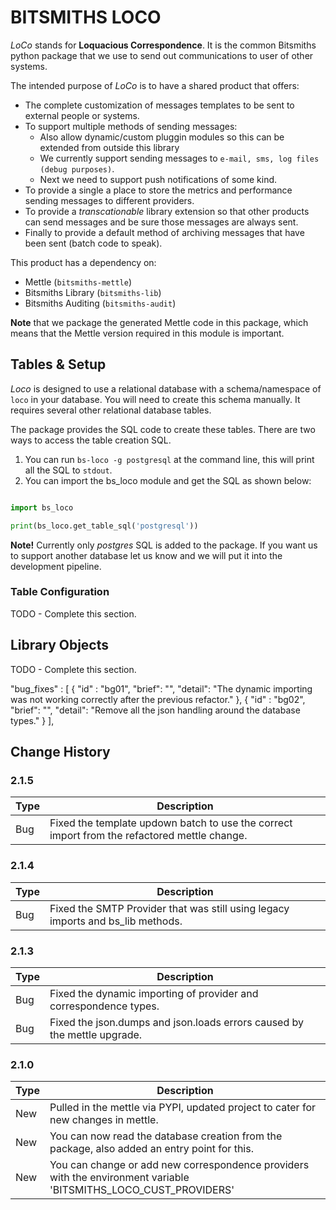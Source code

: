 # BITSMITHS LOCO #

*LoCo* stands for **Loquacious Correspondence**. It is the common Bitsmiths python package that we use to send out communications to
user of other systems.

The intended purpose of *LoCo* is to have a shared product that offers:

- The complete customization of messages templates to be sent to external people or systems.
- To support multiple methods of sending messages:
  - Also allow dynamic/custom pluggin modules so this can be extended from outside this library
  - We currently support sending messages to `e-mail, sms, log files (debug purposes)`.
  - Next we need to support push notifications of some kind.
- To provide a single a place to store the metrics and performance sending messages to different providers.
- To provide a *transcationable* library extension so that other products can send messages and be sure those messages are always sent.
- Finally to provide a default method of archiving messages that have been sent (batch code to speak).

This product has a dependency on:

- Mettle (`bitsmiths-mettle`)
- Bitsmiths Library (`bitsmiths-lib`)
- Bitsmiths Auditing (`bitsmiths-audit`)


**Note** that we package the generated Mettle code in this package, which means that the Mettle version required in this module is important.

## Tables & Setup ##

*Loco* is designed to use a relational database with a schema/namespace of `loco` in your database. You will need to create this schema manually.
It requires several other relational database tables.

The package provides the SQL code to create these tables. There are two ways to access the table creation SQL.

1. You can run `bs-loco -g postgresql` at the command line, this will print all the SQL to `stdout`.
2. You can import the bs_loco module and get the SQL as shown below:

```python

import bs_loco

print(bs_loco.get_table_sql('postgresql'))

```

**Note!** Currently only *postgres* SQL is added to the package. If you want us to support another database let
us know and we will put it into the development pipeline.

### Table Configuration ###

TODO - Complete this section.

## Library Objects ##

TODO - Complete this section.



  "bug_fixes" : [
    {
      "id" : "bg01",
      "brief": "",
      "detail": "The dynamic importing was not working correctly after the previous refactor."
    },
    {
      "id" : "bg02",
      "brief": "",
      "detail": "Remove all the json handling around the database types."
    }
  ],


## Change History ##

### 2.1.5 ###

| Type | Description |
| ---- | ----------- |
| Bug  | Fixed the template updown batch to use the correct import from the refactored mettle change. |

### 2.1.4 ###

| Type | Description |
| ---- | ----------- |
| Bug  | Fixed the SMTP Provider that was still using legacy imports and bs_lib methods. |

### 2.1.3 ###

| Type | Description |
| ---- | ----------- |
| Bug  | Fixed the dynamic importing of provider and correspondence types. |
| Bug  | Fixed the json.dumps and json.loads errors caused by the mettle upgrade. |


### 2.1.0 ###

| Type | Description |
| ---- | ----------- |
| New  | Pulled in the mettle via PYPI, updated project to cater for new changes in mettle. |
| New  | You can now read the database creation from the package, also added an entry point for this. |
| New  | You can change or add new correspondence providers with the environment variable 'BITSMITHS_LOCO_CUST_PROVIDERS' |

